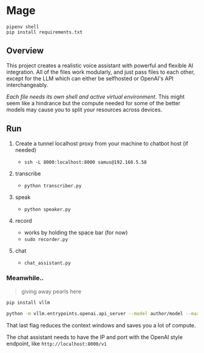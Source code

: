 # Mage
`pipenv shell`  
`pip install requirements.txt`

## Overview
This project creates a realistic voice assistant with powerful and flexible AI integration. All of the files work modularly, and just pass files to each other, except for the LLM which can either be selfhosted or OpenAI's API interchangeably.

*Each file needs its own shell and active virtual environment*. This might seem like a hindrance but the compute needed for some of the better models may cause you to split your resources across devices.

## Run
1. Create a tunnel localhost proxy from your machine to chatbot host (if needed)
    - `ssh -L 8000:localhost:8000 samus@192.168.5.58` 

2. transcribe
    - `python transcriber.py` 

3. speak
    - `python speaker.py`

4. record
    - works by holding the space bar (for now)
    - `sudo recorder.py`

5. chat
    - `chat_assistant.py`


### Meanwhile..
> giving away pearls here
```bash
pip install vllm
```

```bash 
python -m vllm.entrypoints.openai.api_server --model author/model --max-model-len 8192 
```
That last flag reduces the context windows and saves you a lot of compute.  

The chat assistant needs to have the IP and port with the OpenAI style endpoint, like `http://localhost:8000/v1`